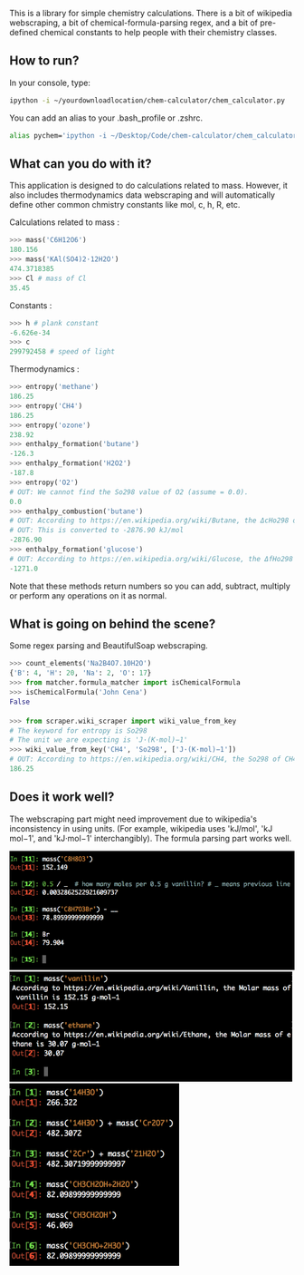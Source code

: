 This is a library for simple chemistry calculations. There is a bit of wikipedia webscraping, a bit of chemical-formula-parsing regex, and a bit of pre-defined chemical constants to help people with their chemistry classes.

## How to run? 

In your console, type:

```bash
ipython -i ~/yourdownloadlocation/chem-calculator/chem_calculator.py
```

You can add an alias to your .bash_profile or .zshrc.

```bash
alias pychem='ipython -i ~/Desktop/Code/chem-calculator/chem_calculator.py'
```

## What can you do with it?

This application is designed to do calculations related to mass.
However, it also includes thermodynamics data webscraping and will automatically define other
common chmistry constants like mol, c, h, R, etc.

Calculations related to mass :

```python
>>> mass('C6H12O6')
180.156
>>> mass('KAl(SO4)2·12H2O')
474.3718385
>>> Cl # mass of Cl
35.45
```

Constants :

```python
>>> h # plank constant
-6.626e-34
>>> c
299792458 # speed of light
```

Thermodynamics :

```python
>>> entropy('methane')
186.25
>>> entropy('CH4')
186.25
>>> entropy('ozone')
238.92
>>> enthalpy_formation('butane')
-126.3
>>> enthalpy_formation('H2O2')
-187.8
>>> entropy('O2')
# OUT: We cannot find the So298 value of O2 (assume = 0.0).
0.0
>>> enthalpy_combustion('butane')
# OUT: According to https://en.wikipedia.org/wiki/Butane, the ΔcHo298 of butane is -2.88 MJ mol−1
# OUT: This is converted to -2876.90 kJ/mol
-2876.90
>>> enthalpy_formation('glucose')
# OUT: According to https://en.wikipedia.org/wiki/Glucose, the ΔfHo298 of glucose is -1271.00 kJ/mol
-1271.0
```

Note that these methods return numbers so you can add, subtract, multiply or perform any operations on it as normal.

## What is going on behind the scene?

Some regex parsing and BeautifulSoap webscraping.

```python
>>> count_elements('Na2B4O7.10H2O')
{'B': 4, 'H': 20, 'Na': 2, 'O': 17}
>>> from matcher.formula_matcher import isChemicalFormula
>>> isChemicalFormula('John Cena')
False

>>> from scraper.wiki_scraper import wiki_value_from_key
# The keyword for entropy is So298
# The unit we are expecting is 'J·(K·mol)−1'
>>> wiki_value_from_key('CH4', 'So298', ['J·(K·mol)−1'])
# OUT: According to https://en.wikipedia.org/wiki/CH4, the So298 of CH4 is 186.25 J·(K·mol)−1
186.25
```

## Does it work well?

The webscraping part might need improvement due to wikipedia's inconsistency in using units. (For example, wikipedia uses 'kJ/mol', 'kJ mol−1', and 'kJ·mol−1' interchangibly). The formula parsing part works well.

<img src="https://github.com/ssantichaivekin/chem-calculator/blob/master/screenshots/screenshot.png" width="600">

<img src="https://github.com/ssantichaivekin/chem-calculator/blob/master/screenshots/screenshot2.png" width="500">

<img src="https://github.com/ssantichaivekin/chem-calculator/blob/master/screenshots/screenshot3.png" width="300">


